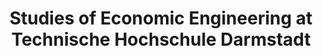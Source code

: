 ---
layout: education-detail
title: "Studies of Economic Engineering at Technische Hochschule Darmstadt"
institution: "Technische Hochschule Darmstadt"
degree_type: "Master in Mechanical Engineering Option"
course_title: "Studies of Economic Engineering (Wirtschaftsingenieurwesen)"
end_date: "1993"
location: "Darmstadt"
permalink: /education/wirtschaftsingenieurwesen-darmstadt/
---